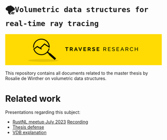 🌪️`Volumetric data structures for real-time ray tracing`
========

[![Banner](banner.png)](https://traverseresearch.nl)

This repository contains all documents related to the master thesis by Rosalie de Winther on volumetric data structures.

# Related work

Presentations regarding this subject:
- [RustNL meetup July 2023](https://docs.google.com/presentation/d/1omiZssOb6WdBmR_eTFlkUH49Go6OAQynUozMFX9qZdM/edit?usp=sharing) [Recording](https://www.youtube.com/watch?v=wh4L__YBMwo)
- [Thesis defense](https://docs.google.com/presentation/d/1BdBASS-OKgQrQ5Ny7461wpkQ_anKHgR1C5cDJdFeK1A/edit?usp=sharing)
- [VDB explanation](https://docs.google.com/presentation/d/11vAhotcEECWvUXbR-TMMT9-y0jhT7pUyaHFOFtiqWLk/edit?usp=sharing)
